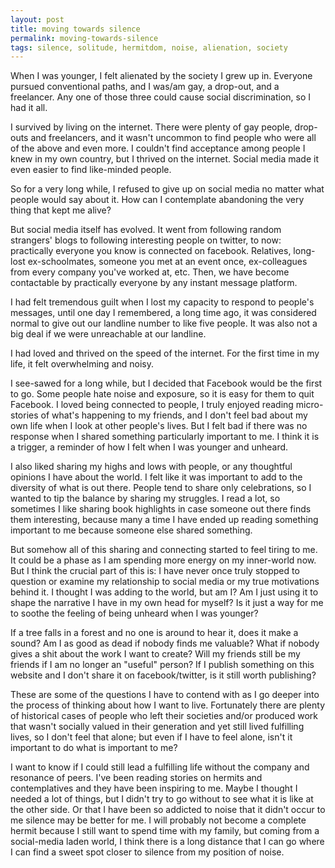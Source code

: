 ```yaml
---
layout: post
title: moving towards silence
permalink: moving-towards-silence
tags: silence, solitude, hermitdom, noise, alienation, society
---
```

When I was younger, I felt alienated by the society I grew up in. Everyone pursued conventional paths, and I was/am gay, a drop-out, and a freelancer. Any one of those three could cause social discrimination, so I had it all. 

I survived by living on the internet. There were plenty of gay people, drop-outs and freelancers, and it wasn't uncommon to find people who were all of the above and even more. I couldn't find acceptance among people I knew in my own country, but I thrived on the internet. Social media made it even easier to find like-minded people.

So for a very long while, I refused to give up on social media no matter what people would say about it. How can I contemplate abandoning the very thing that kept me alive? 

But social media itself has evolved. It went from following random strangers' blogs to following interesting people on twitter, to now: practically everyone you know is connected on facebook. Relatives, long-lost ex-schoolmates, someone you met at an event once, ex-colleagues from every company you've worked at, etc. Then, we have become contactable by practically everyone by any instant message platform. 

I had felt tremendous guilt when I lost my capacity to respond to people's messages, until one day I remembered, a long time ago, it was considered normal to give out our landline number to like five people. It was also not a big deal if we were unreachable at our landline. 

I had loved and thrived on the speed of the internet. For the first time in my life, it felt overwhelming and noisy. 

I see-sawed for a long while, but I decided that Facebook would be the first to go. Some people hate noise and exposure, so it is easy for them to quit Facebook. I loved being connected to people, I truly enjoyed reading micro-stories of what's happening to my friends, and I don't feel bad about my own life when I look at other people's lives. But I felt bad if there was no response when I shared something particularly important to me. I think it is a trigger, a reminder of how I felt when I was younger and unheard. 

I also liked sharing my highs and lows with people, or any thoughtful opinions I have about the world. I felt like it was important to add to the diversity of what is out there. People tend to share only celebrations, so I wanted to tip the balance by sharing my struggles. I read a lot, so sometimes I like sharing book highlights in case someone out there finds them interesting, because many a time I have ended up reading something important to me because someone else shared something. 

But somehow all of this sharing and connecting started to feel tiring to me. It could be a phase as I am spending more energy on my inner-world now. But I think the crucial part of this is: I have never once truly stopped to question or examine my relationship to social media or my true motivations behind it. I thought I was adding to the world, but am I? Am I just using it to shape the narrative I have in my own head for myself? Is it just a way for me to soothe the feeling of being unheard when I was younger?

If a tree falls in a forest and no one is around to hear it, does it make a sound? Am I as good as dead if nobody finds me valuable? What if nobody gives a shit about the work I want to create? Will my friends still be my friends if I am no longer an "useful" person? If I publish something on this website and I don't share it on facebook/twitter, is it still worth publishing?

These are some of the questions I have to contend with as I go deeper into the process of thinking about how I want to live. Fortunately there are plenty of historical cases of people who left their societies and/or produced work that wasn't socially valued in their generation and yet still lived fulfilling lives, so I don't feel that alone; but even if I have to feel alone, isn't it important to do what is important to me?

I want to know if I could still lead a fulfilling life without the company and resonance of peers. I've been reading stories on hermits and contemplatives and they have been inspiring to me. Maybe I thought I needed a lot of things, but I didn't try to go without to see what it is like at the other side. Or that I have been so addicted to noise that it didn't occur to me silence may be better for me. I will probably not become a complete hermit because I still want to spend time with my family, but coming from a social-media laden world, I think there is a long distance that I can go where I can find a sweet spot closer to silence from my position of noise.
